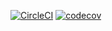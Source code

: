 [![CircleCI](https://circleci.com/gh/vcheruk2/recipe-mongo-app.svg?style=shield)](https://circleci.com/gh/vcheruk2/recipe-mongo-app) [![codecov](https://codecov.io/gh/vcheruk2/recipe-mongo-app/branch/master/graph/badge.svg)](https://codecov.io/gh/vcheruk2/recipe-mongo-app)